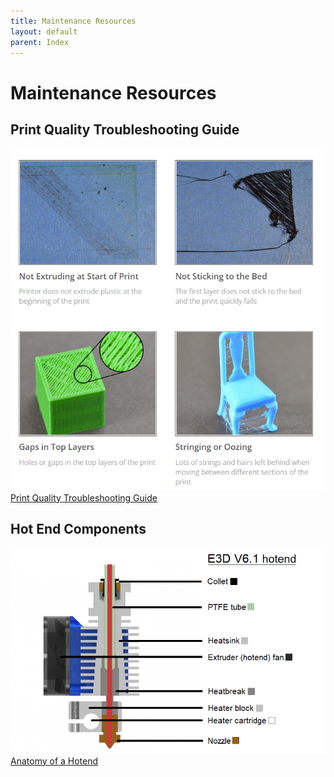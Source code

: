 ```yaml
---
title: Maintenance Resources
layout: default
parent: Index
---
```

# Maintenance Resources

## Print Quality Troubleshooting Guide
![Troubleshooting Guide](../attachments/visual_troubleshooting.png)
[Print Quality Troubleshooting Guide](https://www.simplify3d.com/resources/print-quality-troubleshooting/)
## Hot End Components
![Hot End Components](../attachments/e3d_v6_hotend.png)
[Anatomy of a Hotend](https://e3d-online.com/blogs/news/anatomy-of-a-hotend)
